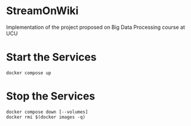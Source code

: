 # StreamOnWiki
Implementation of the project proposed on Big Data Processing course at UCU

# Start the Services

```
docker compose up
```


# Stop the Services

```
docker compose down [--volumes]
docker rmi $(docker images -q)
```